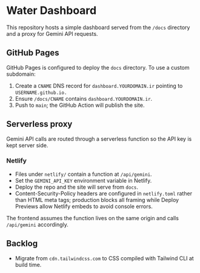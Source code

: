# Water Dashboard

This repository hosts a simple dashboard served from the `/docs` directory and a proxy for Gemini API requests.

## GitHub Pages

GitHub Pages is configured to deploy the `docs` directory. To use a custom subdomain:

1. Create a `CNAME` DNS record for `dashboard.YOURDOMAIN.ir` pointing to `USERNAME.github.io.`
2. Ensure `/docs/CNAME` contains `dashboard.YOURDOMAIN.ir`.
3. Push to `main`; the GitHub Action will publish the site.

## Serverless proxy

Gemini API calls are routed through a serverless function so the API key is kept server side.

### Netlify
- Files under `netlify/` contain a function at `/api/gemini`.
- Set the `GEMINI_API_KEY` environment variable in Netlify.
- Deploy the repo and the site will serve from `docs`.
- Content-Security-Policy headers are configured in `netlify.toml` rather than HTML meta tags; production blocks all framing while Deploy Previews allow Netlify embeds to avoid console errors.

The frontend assumes the function lives on the same origin and calls `/api/gemini` accordingly.

## Backlog

- Migrate from `cdn.tailwindcss.com` to CSS compiled with Tailwind CLI at build time.

